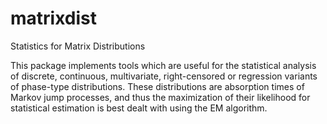 # matrixdist
Statistics for Matrix Distributions

This package implements tools which are useful for the statistical analysis of discrete, continuous, multivariate, right-censored or regression variants of phase-type distributions. These distributions are absorption times of Markov jump processes, and thus the maximization of their likelihood for statistical estimation is best dealt with using the EM algorithm.